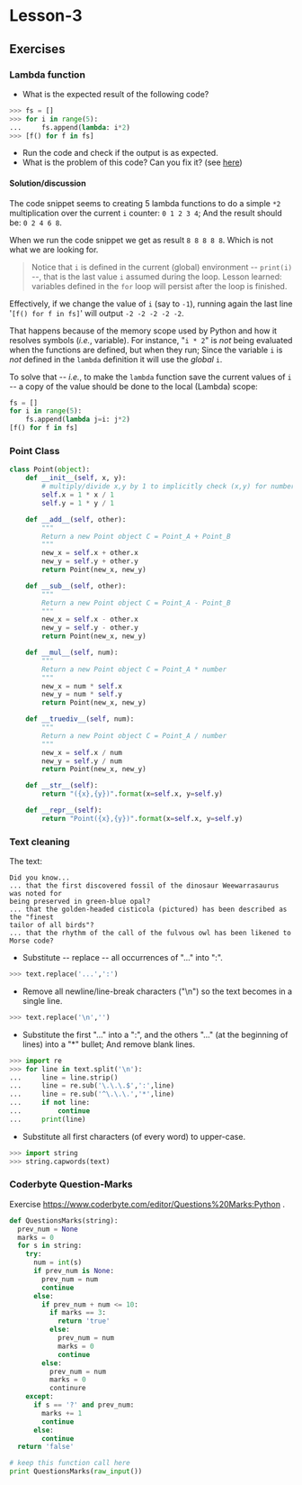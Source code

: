# Lesson-3

## Exercises

### Lambda function
* What is the expected result of the following code?
```python
>>> fs = []
>>> for i in range(5):
...     fs.append(lambda: i*2)
>>> [f() for f in fs]
```
* Run the code and check if the output is as expected.
* What is the problem of this code? Can you fix it? (see [here](https://stackoverflow.com/a/938493/687896))

#### Solution/discussion
The code snippet seems to creating 5 lambda functions to do
a simple `*2` multiplication over the current `i` counter: `0 1 2 3 4`; And the result should be: `0 2 4 6 8`.

When we run the code snippet we get as result `8 8 8 8 8`.
Which is not what we are looking for.

> Notice that `i` is defined in the current (global) environment -- `print(i)` --, that is the last value `i` assumed during the loop.
> Lesson learned: variables defined in the `for` loop will persist after the loop is finished.

Effectively, if we change the value of `i` (say to `-1`), running again the last line '`[f() for f in fs]`' will output `-2 -2 -2 -2 -2`.

That happens because of the memory scope used by Python and how it resolves symbols (_i.e._, variable).
For instance, "`i * 2`" is *not* being evaluated when the functions are defined, but when they run; Since the variable `i` is *not* defined in the `lambda` definition it will use the _global_  `i`.

To solve that -- _i.e._, to make the `lambda` function save the current values of `i` -- a copy of the value should be done to the local (Lambda) scope:
```python
fs = []
for i in range(5):
    fs.append(lambda j=i: j*2)
[f() for f in fs]
```


### Point Class

```python
class Point(object):
    def __init__(self, x, y):
        # multiply/divide x,y by 1 to implicitly check (x,y) for numbers
        self.x = 1 * x / 1
        self.y = 1 * y / 1

    def __add__(self, other):
        """
        Return a new Point object C = Point_A + Point_B
        """
        new_x = self.x + other.x
        new_y = self.y + other.y
        return Point(new_x, new_y)

    def __sub__(self, other):
        """
        Return a new Point object C = Point_A - Point_B
        """
        new_x = self.x - other.x
        new_y = self.y - other.y
        return Point(new_x, new_y)

    def __mul__(self, num):
        """
        Return a new Point object C = Point_A * number
        """
        new_x = num * self.x
        new_y = num * self.y
        return Point(new_x, new_y)

    def __truediv__(self, num):
        """
        Return a new Point object C = Point_A / number
        """
        new_x = self.x / num
        new_y = self.y / num
        return Point(new_x, new_y)

    def __str__(self):
        return "({x},{y})".format(x=self.x, y=self.y)

    def __repr__(self):
        return "Point({x},{y})".format(x=self.x, y=self.y)
```


### Text cleaning
The text:
```
Did you know...
... that the first discovered fossil of the dinosaur Weewarrasaurus was noted for
being preserved in green-blue opal?
... that the golden-headed cisticola (pictured) has been described as the "finest
tailor of all birds"?
... that the rhythm of the call of the fulvous owl has been likened to Morse code?
```

* Substitute -- replace -- all occurrences of "..." into ":".
```python
>>> text.replace('...',':')
```

* Remove all newline/line-break characters ("\n") so the text becomes in a single line.
```python
>>> text.replace('\n','')
```

* Substitute the first "..." into a ":", and the others "..." (at the beginning of lines) into a "*" bullet; And remove blank lines.
```python
>>> import re
>>> for line in text.split('\n'):
...     line = line.strip()
...     line = re.sub('\.\.\.$',':',line)
...     line = re.sub('^\.\.\.','*',line)
...     if not line:
...         continue
...     print(line)
```

* Substitute all first characters (of every word) to upper-case.
```python
>>> import string
>>> string.capwords(text)
```


### Coderbyte Question-Marks

Exercise https://www.coderbyte.com/editor/Questions%20Marks:Python .

```python
def QuestionsMarks(string):
  prev_num = None
  marks = 0
  for s in string:
    try:
      num = int(s)
      if prev_num is None:
        prev_num = num
        continue
      else:
        if prev_num + num <= 10:
          if marks == 3:
            return 'true'
          else:
            prev_num = num
            marks = 0
            continue
        else:
          prev_num = num
          marks = 0
          continure
    except:
      if s == '?' and prev_num:
        marks += 1
        continue
      else:
        continue
  return 'false'

# keep this function call here
print QuestionsMarks(raw_input())
```
